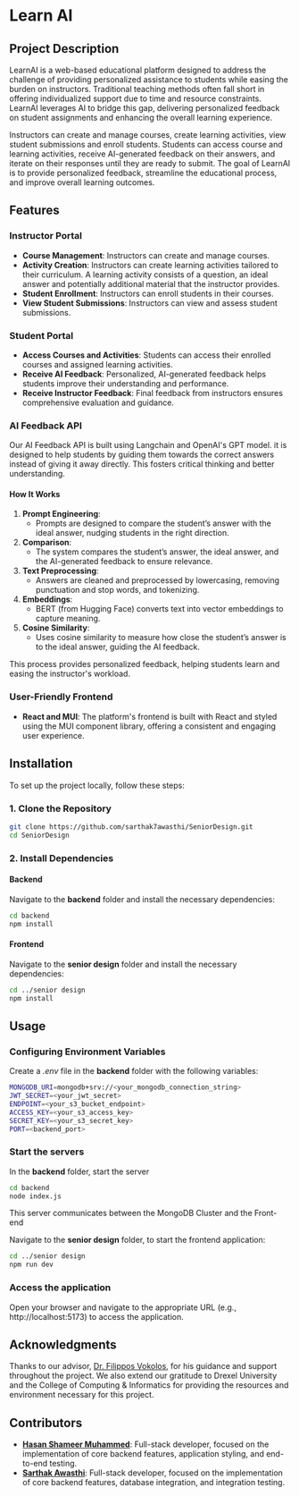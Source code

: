 # Learn AI
## Project Description
LearnAI is a web-based educational platform designed to address the challenge of providing personalized assistance to students while easing the burden on instructors. Traditional teaching methods often fall short in offering individualized support due to time and resource constraints. LearnAI leverages AI to bridge this gap, delivering personalized feedback on student assignments and enhancing the overall learning experience.

Instructors can create and manage courses, create learning activities, view student submissions and enroll students. Students can access course and learning activities, receive AI-generated feedback on their answers, and iterate on their responses until they are ready to submit. The goal of LearnAI is to provide personalized feedback, streamline the educational process, and improve overall learning outcomes.

## Features

### Instructor Portal
- **Course Management**: Instructors can create and manage courses.
- **Activity Creation**: Instructors can create learning activities tailored to their curriculum. A learning activity consists of a question, an ideal answer and potentially additional material that the instructor provides.
- **Student Enrollment**: Instructors can enroll students in their courses.
- **View Student Submissions**: Instructors can view and assess student submissions.

### Student Portal
- **Access Courses and Activities**: Students can access their enrolled courses and assigned learning activities.
- **Receive AI Feedback**: Personalized, AI-generated feedback helps students improve their understanding and performance.
- **Receive Instructor Feedback**: Final feedback from instructors ensures comprehensive evaluation and guidance.

### AI Feedback API

Our AI Feedback API is built using Langchain and OpenAI's GPT model. it is designed to help students by guiding them towards the correct answers instead of giving it away directly. This fosters critical thinking and better understanding.

#### How It Works
1. **Prompt Engineering**:
   - Prompts are designed to compare the student’s answer with the ideal answer, nudging students in the right direction.
2. **Comparison**:
   - The system compares the student’s answer, the ideal answer, and the AI-generated feedback to ensure relevance.
3. **Text Preprocessing**:
   - Answers are cleaned and preprocessed by lowercasing, removing punctuation and stop words, and tokenizing.
4. **Embeddings**:
   - BERT (from Hugging Face) converts text into vector embeddings to capture meaning.
5. **Cosine Similarity**:
   - Uses cosine similarity to measure how close the student’s answer is to the ideal answer, guiding the AI feedback.

This process provides personalized feedback, helping students learn and easing the instructor's workload.

### User-Friendly Frontend
- **React and MUI**: The platform's frontend is built with React and styled using the MUI component library, offering a consistent and engaging user experience.

## Installation

To set up the project locally, follow these steps:

### 1. Clone the Repository

```bash
git clone https://github.com/sarthak7awasthi/SeniorDesign.git 
cd SeniorDesign
```

### 2. Install Dependencies

#### Backend
Navigate to the **backend** folder and install the necessary dependencies:
```bash
cd backend
npm install
```

#### Frontend
Navigate to the **senior design** folder and install the necessary dependencies:
```bash
cd ../senior design
npm install
```

## Usage

### Configuring Environment Variables
Create a *.env* file in the **backend** folder with the following variables:

```bash
MONGODB_URI=mongodb+srv://<your_mongodb_connection_string>
JWT_SECRET=<your_jwt_secret>
ENDPOINT=<your_s3_bucket_endpoint>
ACCESS_KEY=<your_s3_access_key>
SECRET_KEY=<your_s3_secret_key>
PORT=<backend_port>  
```

### Start the servers

In the **backend** folder, start the server
```bash
cd backend
node index.js
```
This server communicates between the MongoDB Cluster and the Front-end

Navigate to the **senior design** folder, to start the frontend application:
```bash
cd ../senior design
npm run dev
```
### Access the application
Open your browser and navigate to the appropriate URL (e.g., http://localhost:5173) to access the application.

## Acknowledgments
Thanks to our advisor, [Dr. Filippos Vokolos](https://drexel.edu/cci/about/directory/V/Vokolos-Filippos/), for his guidance and support throughout the project. We also extend our gratitude to Drexel University and the College of Computing & Informatics for providing the resources and environment necessary for this project.

## Contributors
- **[Hasan Shameer Muhammed](https://www.linkedin.com/in/hasansm/)**: Full-stack developer, focused on the implementation of core backend features, application styling, and end-to-end testing.
- **[Sarthak Awasthi](https://www.linkedin.com/in/sarthak-awasthi-6107991a7/)**: Full-stack developer, focused on the implementation of core backend features, database integration, and integration testing.


